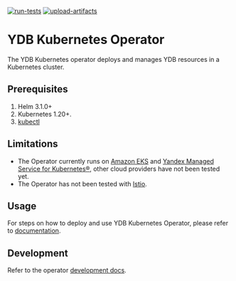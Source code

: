 [![run-tests](https://github.com/ydb-platform/ydb-kubernetes-operator/actions/workflows/run-tests.yml/badge.svg)](https://github.com/ydb-platform/ydb-kubernetes-operator/actions/workflows/run-tests.yml)
[![upload-artifacts](https://github.com/ydb-platform/ydb-kubernetes-operator/actions/workflows/upload-artifacts.yml/badge.svg)](https://github.com/ydb-platform/ydb-kubernetes-operator/actions/workflows/upload-artifacts.yml)

# YDB Kubernetes Operator

The YDB Kubernetes operator deploys and manages YDB resources in a Kubernetes cluster.

## Prerequisites

1. Helm 3.1.0+
2. Kubernetes 1.20+.
3. [kubectl](https://kubernetes.io/docs/tasks/tools/install-kubectl/)

## Limitations

- The Operator currently runs on [Amazon EKS](https://aws.amazon.com/eks/) and [Yandex Managed Service for Kubernetes®](https://cloud.yandex.com/en/services/managed-kubernetes), other cloud providers have not been tested yet.
- The Operator has not been tested with [Istio](https://istio.io/).

## Usage

For steps on how to deploy and use YDB Kubernetes Operator, please refer to [documentation](https://ydb.tech/en/docs/deploy/orchestrated/concepts).

## Development

Refer to the operator [development docs](./docs).
